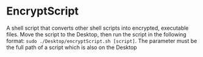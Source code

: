# EncryptScript
A shell script that converts other shell scripts into encrypted, executable files. Move the script to the Desktop, then run the script in the following format: `sudo ./Desktop/encryptScript.sh [script]`. The parameter must be the full path of a script which is also on the Desktop
